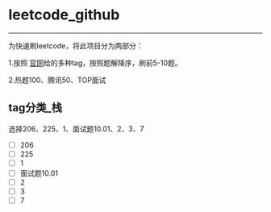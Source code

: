 # leetcode_github

---

为快速刷leetcode，将此项目分为两部分：

 1.按照 [官网](https://leetcode-cn.com/problemset/all/)给的多种tag，按照题解降序，刷前5-10题。
 
 2.热题100、腾讯50、TOP面试

## tag分类_栈
选择206、225、1、面试题10.01、2、3、7

 - [ ] 206
 - [ ] 225
 - [ ] 1
 - [ ] 面试题10.01
 - [ ] 2
 - [ ] 3
 - [ ] 7